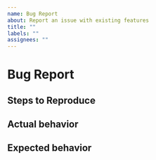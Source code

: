 ```yaml
---
name: Bug Report
about: Report an issue with existing features
title: ""
labels: ""
assignees: ""
---
```


# Bug Report

<!-- Summary of the issue -->

## Steps to Reproduce

<!-- Detailed steps for reproducing the problem, preferably with code samples that can be copied and run -->

## Actual behavior

<!-- What happened, and why it was wrong -->

## Expected behavior

<!-- What you expected to happen instead, and why -->
